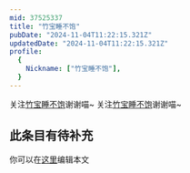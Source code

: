 ```yaml
---
mid: 37525337
title: "竹宝睡不饱"
pubDate: "2024-11-04T11:22:15.321Z"
updatedDate: "2024-11-04T11:22:15.321Z"
profile:
  {
    Nickname: ["竹宝睡不饱"],
  }
---
```


关注[竹宝睡不饱](https://space.bilibili.com/37525337)谢谢喵~ 关注[竹宝睡不饱](https://space.bilibili.com/37525337)谢谢喵~

## 此条目有待补充
你可以在[这里](https://github.com/Yuhanawa/VTuber.ICU/edit/master/src/content/v/竹宝睡不饱/index.md)编辑本文
